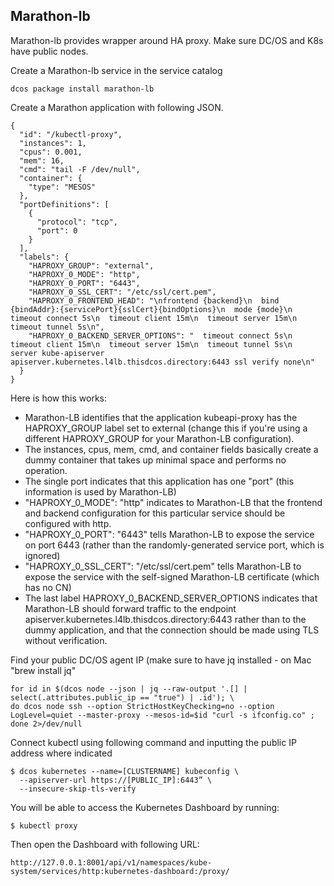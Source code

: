 ## Marathon-lb

Marathon-lb provides wrapper around HA proxy. Make sure DC/OS and K8s have public nodes. 

Create a Marathon-lb service in the service catalog

```
dcos package install marathon-lb
```

Create a Marathon application with following JSON. 
```
{
  "id": "/kubectl-proxy",
  "instances": 1,
  "cpus": 0.001,
  "mem": 16,
  "cmd": "tail -F /dev/null",
  "container": {
    "type": "MESOS"
  },
  "portDefinitions": [
    {
      "protocol": "tcp",
      "port": 0
    }
  ],
  "labels": {
    "HAPROXY_GROUP": "external",
    "HAPROXY_0_MODE": "http",
    "HAPROXY_0_PORT": "6443",
    "HAPROXY_0_SSL_CERT": "/etc/ssl/cert.pem",
    "HAPROXY_0_FRONTEND_HEAD": "\nfrontend {backend}\n  bind {bindAddr}:{servicePort}{sslCert}{bindOptions}\n  mode {mode}\n  timeout connect 5s\n  timeout client 15m\n  timeout server 15m\n  timeout tunnel 5s\n",
    "HAPROXY_0_BACKEND_SERVER_OPTIONS": "  timeout connect 5s\n  timeout client 15m\n  timeout server 15m\n  timeout tunnel 5s\n  server kube-apiserver apiserver.kubernetes.l4lb.thisdcos.directory:6443 ssl verify none\n"   
  }
}
```

Here is how this works:
* Marathon-LB identifies that the application kubeapi-proxy has the HAPROXY_GROUP label set to external (change this if you're using a different HAPROXY_GROUP for your Marathon-LB configuration).
* The instances, cpus, mem, cmd, and container fields basically create a dummy container that takes up minimal space and performs no operation.
* The single port indicates that this application has one "port" (this information is used by Marathon-LB)
* "HAPROXY_0_MODE": "http" indicates to Marathon-LB that the frontend and backend configuration for this particular service should be configured with http.
* "HAPROXY_0_PORT": "6443" tells Marathon-LB to expose the service on port 6443 (rather than the randomly-generated service port, which is ignored)
* "HAPROXY_0_SSL_CERT": "/etc/ssl/cert.pem" tells Marathon-LB to expose the service with the self-signed Marathon-LB certificate (which has no CN)
* The last label HAPROXY_0_BACKEND_SERVER_OPTIONS indicates that Marathon-LB should forward traffic to the endpoint apiserver.kubernetes.l4lb.thisdcos.directory:6443 rather than to the dummy application, and that the connection should be made using TLS without verification.

Find your public DC/OS agent IP (make sure to have jq installed - on Mac "brew install jq"

```
for id in $(dcos node --json | jq --raw-output '.[] | select(.attributes.public_ip == "true") | .id'); \
do dcos node ssh --option StrictHostKeyChecking=no --option LogLevel=quiet --master-proxy --mesos-id=$id "curl -s ifconfig.co" ; done 2>/dev/null
```

Connect kubectl using following command and inputting the public IP address where indicated

```
$ dcos kubernetes --name=[CLUSTERNAME] kubeconfig \    
  --apiserver-url https://[PUBLIC_IP]:6443” \
  --insecure-skip-tls-verify
```

You will be able to access the Kubernetes Dashboard by running:

```
$ kubectl proxy
```

Then open the Dashboard with following URL:

```
http://127.0.0.1:8001/api/v1/namespaces/kube-system/services/http:kubernetes-dashboard:/proxy/
```

